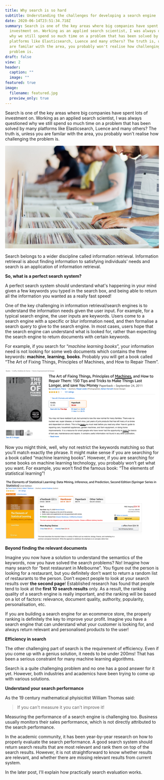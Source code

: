 ```yaml
---
title: Why search is so hard
subtitle: Understanding the challenges for developing a search engine
date: 2020-06-14T23:51:34.718Z
summary: Search is one of the key areas where big companies have spent lots of
  investment on. Working as an applied search scientist, I was always questioned
  why we still spend so much time on a problem that has been solved by many
  platforms like Elasticsearch, Luence and many others? The truth is, unless you
  are familar with the area, you probably won't realise how challenging the
  problem is.
draft: false
view: 2
header:
  caption: ""
  image: ""
featured: true
image:
  filename: featured.jpg
  preview_only: true
---
```

Search is one of the key areas where big companies have spent lots of investment on. Working as an applied search scientist, I was always questioned why we still spend so much time on a problem that has been solved by many platforms like Elasticsearch, Luence and many others? The truth is, unless you are familar with the area, you probably won't realise how challenging the problem is.

![Search](photo-1502240868472-18259bc0f863.jpeg)



Search belongs to a wider discipline called information retrieval. Information retrieval is about finding information to satisfying individuals’ needs and search is an application of information retrieval.

**So, what is a perfect search system?**

A perfect search system should understand what's happening in your mind given a few keywords you typed in the search box, and being able to return all the information you wanted as a really fast speed!

One of the key challenging in information retrieval/search engines is to understand the information needs given the user input. For example, for a typical search engine, the user inputs are keywords. Users come to a search engine with a specific or blur information need, and then formalise a search query to give to the search engine. In most cases, users hope that the search engine can understand what is looked for, rather than expecting the search engine to return documents with certain keywords.

For example, if you search for “*machine learning books*”, your information need is not looking for some web documents which contains the three keywords: **machine**, **learning**, **books**. Probably you will get a book called “The Art of Fixing Things, Principles of Machines, and How to Repair Them”.

![](screen-shot-2020-06-15-at-3.17.40-pm.png)



Now you might think, well, why not restrict the keywords matching so that you’ll match exactly the phrase. It might make sense if you are searching for a book called “machine learning books”. However, if you are searching for some books on machine learning technology, you probably won’t get what you want. For example, you won’t find the famous book: “The elements of statistical learning”!



![](screen-shot-2020-06-15-at-3.24.29-pm.png)



**Beyond finding the relevant documents**

Imagine you now have a solution to understand the semantics of the keywords, now you have solved the search problems? No! Imagine how many search for “best restaurant in Melbourne”. You figure out the person is looking for a restaurant, but you definitely don’t want to return a random list of restaurants to the person. Don’t expect people to look at your search results over **the second page**! Established research has found that people tend to look at the **first 10 search results** only. As a result, the ranking quality of a search engine is really important, and the ranking will be based on a lot of factors: relevance, document quality, authority, popularity, personalisation, etc.

If you are building a search engine for an ecommerce store, the properly ranking is definitely the key to improve your profit. Imagine you have a search engine that can understand what your customer is looking for, and always return relevant and personalised products to the user!

**Efficiency in search**

The other challenging part of search is the requirement of efficiency. Even if you come up with a genius solution, it needs to be under 200ms! That has been a serious constraint for many machine learning algorithms.

Search is a quite challenging problem and no one has a good answer for it yet. However, both industries and academics have been trying to come up with various solutions.

**Understand your search performance**

 As the 19 century mathematical phyisicitist William Thomas said:

> If you can't measure it you can't improve it!

Measuring the performance of a search engine is challenging too. Business usually monitors their sales performance, which is not directly attributed to the search performance.

In the academic community, it has been year-by-year research on how to properly evaluate the search performance. A good search system should return search results that are most relevant and rank them on top of the search results. However, it is not straightforward to know whether results are relevant, and whether there are missing relevant results from current system.

 In the later post, I'll explain how practically search evaluation works.
